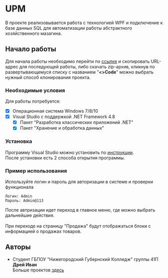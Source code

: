 # UPM
В проекте реализовывается работа с технологией WPF и подключение к базе данных SQL для автоматизации работы абстрактного хозяйственного мазагина.
## Начало работы
Для начала работы необходимо перейти по [ссылке](https://github.com/dreyvania999/UPM) и скопировать URL-адрес для последующей работы, либо скачать zip-архив, кликнув по развертывающемуся списку с названием "__<>Code__" можно выбрать нужный способ клонирования проекта. 

### Необходимые условия
Для работы потребуется:
- [X] Операционная система Windows 7/8/10
- [X] Visual Studio c поддержкой .NET Framework 4.8
  - [X] Пакет "Разработка классических приложений .NET"
  - [X] Пакет "Хранение и обработка данных"

### Установка

Программу Visual Studio можно установить по [инструкции](https://learn.microsoft.com/ru-ru/VisualStudio/install/install-visual-studio?view=vs-2022). <br/>
После установки есть 2 способа открытия программы.

### Пример использования
Используйте логин и пароль для авторизации в системе и проверки функционала 
```
Логин: Admin
Пароль: Admin@113
```
После автризации идет переход в главное меню, где можно выбрать дальнейшие действия. <br/>
<br/>
При переходе на страницу "Продажа" будут отображаться блоки с информацией о продажах товаров.
<br/>

## Авторы

* Студент ГБПОУ "Нижегородский Губернский Колледж" группы 41П **Дрей Иван** <br/>
Больше проектов [здесь](https://github.com/dreyvania999)
